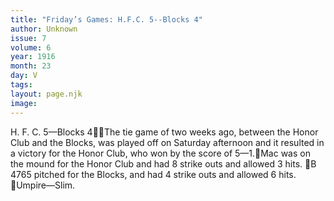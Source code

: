 ```yaml
---
title: "Friday’s Games: H.F.C. 5--Blocks 4"
author: Unknown
issue: 7
volume: 6
year: 1916
month: 23
day: V
tags:
layout: page.njk
image:
---
```

H. F. C. 5—Blocks 4The tie game of two weeks ago, between the Honor Club and the Blocks, was played off on Saturday afternoon and it resulted in a victory for the Honor Club, who won by the score of 5—1.Mac was on the mound for the Honor Club and had 8 strike outs and allowed 3 hits. B 4765 pitched for the Blocks, and had 4 strike outs and allowed 6 hits. Umpire—Slim. 
